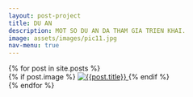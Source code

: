 ```yaml
---
layout: post-project
title: DU AN
description: MOT SO DU AN DA THAM GIA TRIEN KHAI.
image: assets/images/pic11.jpg
nav-menu: true
---
```

<section id="photos">
<div class="row-no-gutters">
    {% for post in site.posts %}
	<div class="img_wrap">
		{% if post.image %}
		<a href="{{site.baseurl}}{{post.url}}" class="portfolio-box">
		  <img src="{{site.baseurl}}/assets/images/thumbs/{{ post.title }}/{{ post.image }}" alt="{{post.title}}">	
		</a>
		<p class="img_description">{{post.description}}</p>
		{% endif %}
	</div>
   {% endfor %}
</div>
</div>

<!-- <script src="{{site.baseurl}}/js/photo-grid.js"></script> -->
<script>
function getRandomSize(min, max) {
  return Math.round(Math.random() * (max - min) + min);
}
</script>

<style>
.img_wrap {
  position: relative;
  height: auto;
  width: auto;
}
 
.img_description {
	position: absolute;
	top:0;
	bottom: 0;
	left: 0;
	right: 0;
	color: #fff;
	visibility: hidden;
	opacity: 0;
	font-size: 25px;
	Text-align:center;
 
  /* transition effect. not necessary */
  transition: opacity .2s, visibility .2s;
}
 
.img_wrap:hover .img_description {
  visibility: visible;
  opacity: 1;
}

</style>